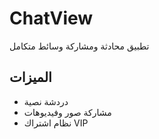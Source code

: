 # ChatView
تطبيق محادثة ومشاركة وسائط متكامل

## الميزات
- دردشة نصية
- مشاركة صور وفيديوهات
- نظام اشتراك VIP
